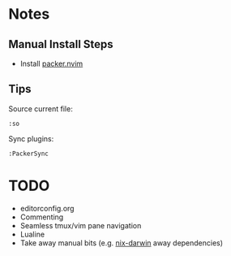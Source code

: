 # Notes

## Manual Install Steps

+ Install [packer.nvim](https://github.com/wbthomason/packer.nvim)

## Tips

Source current file:
```
:so
```

Sync plugins:
```
:PackerSync
```

# TODO

+ editorconfig.org
+ Commenting
+ Seamless tmux/vim pane navigation
+ Lualine
+ Take away manual bits (e.g. [nix-darwin](https://github.com/LnL7/nix-darwin) away dependencies)
